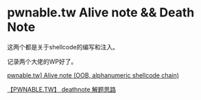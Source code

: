 # pwnable.tw Alive note && Death Note

这两个都是关于shellcode的编写和注入。

记录两个大佬的WP好了。

 [pwnable.tw\] Alive note (OOB, alphanumeric shellcode chain)](https://blog.naver.com/yjw_sz/221544102402)

[【PWNABLE.TW】 deathnote 解题思路](http://p4nda.top/2017/09/29/pwnable-tw-deathnote/)

